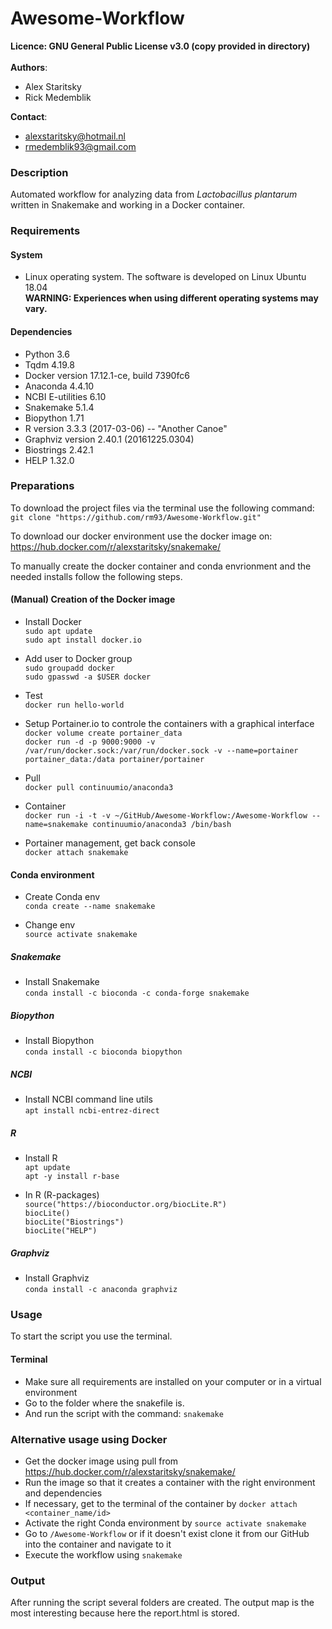 # Awesome-Workflow

**Licence: GNU General Public License v3.0 (copy provided in directory)**<br />
<br />
**Authors**:
- Alex Staritsky
- Rick Medemblik

**Contact**:
- alexstaritsky@hotmail.nl
- rmedemblik93@gmail.com

### Description

Automated workflow for analyzing data from <i>Lactobacillus plantarum</i> written in Snakemake and working in a Docker container.

### Requirements

#### System

- Linux operating system. The software is developed on Linux Ubuntu 18.04<br />
**WARNING: Experiences when using different operating systems may vary.**

#### Dependencies

- Python 3.6
- Tqdm 4.19.8
- Docker version 17.12.1-ce, build 7390fc6
- Anaconda 4.4.10
- NCBI E-utilities 6.10
- Snakemake 5.1.4
- Biopython 1.71
- R version 3.3.3 (2017-03-06) -- "Another Canoe"
- Graphviz version 2.40.1 (20161225.0304)
- Biostrings 2.42.1
- HELP 1.32.0

### Preparations

To download the project files via the terminal use the following command: `git clone "https://github.com/rm93/Awesome-Workflow.git"`

To download our docker environment use the docker image on: https://hub.docker.com/r/alexstaritsky/snakemake/

To manually create the docker container and conda envrionment and the needed installs follow the following steps.

#### (Manual) Creation of the Docker image

- Install Docker<br>
`sudo apt update`<br>
`sudo apt install docker.io`<br>

- Add user to Docker group<br>
`sudo groupadd docker`<br>
`sudo gpasswd -a $USER docker`<br>

- Test<br>
`docker run hello-world`<br>

- Setup Portainer.io to controle the containers with a graphical interface<br>
`docker volume create portainer_data`<br>
`docker run -d -p 9000:9000 -v /var/run/docker.sock:/var/run/docker.sock -v --name=portainer portainer_data:/data portainer/portainer`<br>

- Pull<br>
`docker pull continuumio/anaconda3`<br>

- Container<br>
`docker run -i -t -v ~/GitHub/Awesome-Workflow:/Awesome-Workflow --name=snakemake continuumio/anaconda3 /bin/bash`<br>

- Portainer management, get back console<br>
`docker attach snakemake`<br>

#### Conda environment

- Create Conda env<br>
`conda create --name snakemake`<br>

- Change env<br>
`source activate snakemake`<br>

##### Snakemake

- Install Snakemake<br>
`conda install -c bioconda -c conda-forge snakemake`<br>

##### Biopython

- Install Biopython<br>
`conda install -c bioconda biopython`<br>

##### NCBI

- Install NCBI command line utils<br>
`apt install ncbi-entrez-direct`<br>

##### R

- Install R<br>
`apt update`<br>
`apt -y install r-base`<br>

- In R (R-packages)<br>
`source("https://bioconductor.org/biocLite.R")`<br>
`biocLite()`<br>
`biocLite("Biostrings")`<br>
`biocLite("HELP")`<br>

##### Graphviz
- Install Graphviz<br>
`conda install -c anaconda graphviz`

### Usage

To start the script you use the terminal.

#### Terminal
- Make sure all requirements are installed on your computer or in a virtual environment
- Go to the folder where the snakefile is.
- And run the script with the command: `snakemake`

### Alternative usage using Docker
- Get the docker image using pull from https://hub.docker.com/r/alexstaritsky/snakemake/
- Run the image so that it creates a container with the right environment and dependencies
- If necessary, get to the terminal of the container by `docker attach <container_name/id>`
- Activate the right Conda environment by `source activate snakemake`
- Go to `/Awesome-Workflow` or if it doesn't exist clone it from our GitHub into the container and navigate to it
- Execute the workflow using `snakemake`

### Output

After running the script several folders are created. The output map is the most interesting because here the report.html is stored.
